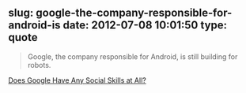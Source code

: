 slug: google-the-company-responsible-for-android-is
date: 2012-07-08 10:01:50
type: quote
---

> Google, the company responsible for Android, is still building for robots.

[Does Google Have Any Social Skills at All?](http://gizmodo.com/5921823/does-google-have-any-social-skills-at-all)
